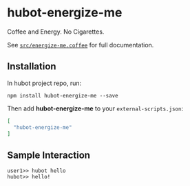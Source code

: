 # hubot-energize-me

Coffee and Energy. No Cigarettes.

See [`src/energize-me.coffee`](src/energize-me.coffee) for full documentation.

## Installation

In hubot project repo, run:

`npm install hubot-energize-me --save`

Then add **hubot-energize-me** to your `external-scripts.json`:

```json
[
  "hubot-energize-me"
]
```

## Sample Interaction

```
user1>> hubot hello
hubot>> hello!
```
